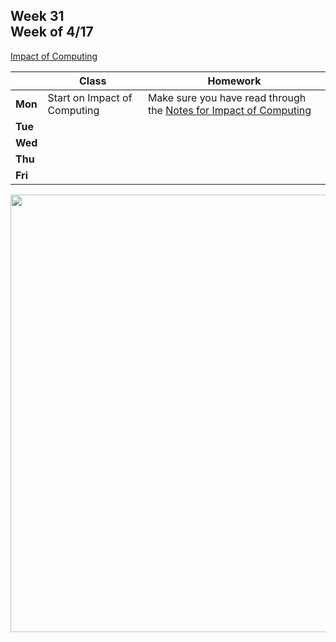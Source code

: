 ## Week 31 <br>Week of 4/17

[Impact of Computing](/apcsp/curriculum/impact_of_computing) 

|         | Class | Homework |
| ------- | ----- | -------- |
| **Mon** |Start on Impact of Computing |Make sure you have read through the [Notes for Impact of Computing](/apcsp/curriculum/impact_of_computing/notes) |
| **Tue** | | |
| **Wed** | | |
| **Thu** | | |
| **Fri** | | |

<div style="text-align:center">
<img src="" alt="" width="700px">
</div>
